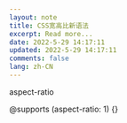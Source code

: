 ```yaml
---
layout: note
title: CSS宽高比新语法
excerpt: Read more...
date: 2022-5-29 14:17:11
updated: 2022-5-29 14:17:11
comments: false
lang: zh-CN
---
```


aspect-ratio

@supports (aspect-ratio: 1) {}
  